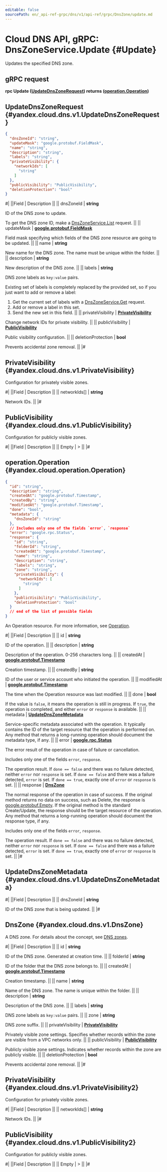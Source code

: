 ```yaml
---
editable: false
sourcePath: en/_api-ref-grpc/dns/v1/api-ref/grpc/DnsZone/update.md
---
```


# Cloud DNS API, gRPC: DnsZoneService.Update {#Update}

Updates the specified DNS zone.

## gRPC request

**rpc Update ([UpdateDnsZoneRequest](#yandex.cloud.dns.v1.UpdateDnsZoneRequest)) returns ([operation.Operation](#yandex.cloud.operation.Operation))**

## UpdateDnsZoneRequest {#yandex.cloud.dns.v1.UpdateDnsZoneRequest}

```json
{
  "dnsZoneId": "string",
  "updateMask": "google.protobuf.FieldMask",
  "name": "string",
  "description": "string",
  "labels": "string",
  "privateVisibility": {
    "networkIds": [
      "string"
    ]
  },
  "publicVisibility": "PublicVisibility",
  "deletionProtection": "bool"
}
```

#|
||Field | Description ||
|| dnsZoneId | **string**

ID of the DNS zone to update.

To get the DNS zone ID, make a [DnsZoneService.List](/docs/dns/api-ref/grpc/DnsZone/list#List) request. ||
|| updateMask | **[google.protobuf.FieldMask](https://developers.google.com/protocol-buffers/docs/reference/csharp/class/google/protobuf/well-known-types/field-mask)**

Field mask specifying which fields of the DNS zone resource are going to be updated. ||
|| name | **string**

New name for the DNS zone.
The name must be unique within the folder. ||
|| description | **string**

New description of the DNS zone. ||
|| labels | **string**

DNS zone labels as `key:value` pairs.

Existing set of labels is completely replaced by the provided set, so if you just want
to add or remove a label:
1. Get the current set of labels with a [DnsZoneService.Get](/docs/dns/api-ref/grpc/DnsZone/get#Get) request.
2. Add or remove a label in this set.
3. Send the new set in this field. ||
|| privateVisibility | **[PrivateVisibility](#yandex.cloud.dns.v1.PrivateVisibility)**

Change network IDs for private visibility. ||
|| publicVisibility | **[PublicVisibility](#yandex.cloud.dns.v1.PublicVisibility)**

Public visibility configuration. ||
|| deletionProtection | **bool**

Prevents accidental zone removal. ||
|#

## PrivateVisibility {#yandex.cloud.dns.v1.PrivateVisibility}

Configuration for privately visible zones.

#|
||Field | Description ||
|| networkIds[] | **string**

Network IDs. ||
|#

## PublicVisibility {#yandex.cloud.dns.v1.PublicVisibility}

Configuration for publicly visible zones.

#|
||Field | Description ||
|| Empty | > ||
|#

## operation.Operation {#yandex.cloud.operation.Operation}

```json
{
  "id": "string",
  "description": "string",
  "createdAt": "google.protobuf.Timestamp",
  "createdBy": "string",
  "modifiedAt": "google.protobuf.Timestamp",
  "done": "bool",
  "metadata": {
    "dnsZoneId": "string"
  },
  // Includes only one of the fields `error`, `response`
  "error": "google.rpc.Status",
  "response": {
    "id": "string",
    "folderId": "string",
    "createdAt": "google.protobuf.Timestamp",
    "name": "string",
    "description": "string",
    "labels": "string",
    "zone": "string",
    "privateVisibility": {
      "networkIds": [
        "string"
      ]
    },
    "publicVisibility": "PublicVisibility",
    "deletionProtection": "bool"
  }
  // end of the list of possible fields
}
```

An Operation resource. For more information, see [Operation](/docs/api-design-guide/concepts/operation).

#|
||Field | Description ||
|| id | **string**

ID of the operation. ||
|| description | **string**

Description of the operation. 0-256 characters long. ||
|| createdAt | **[google.protobuf.Timestamp](https://developers.google.com/protocol-buffers/docs/reference/google.protobuf#timestamp)**

Creation timestamp. ||
|| createdBy | **string**

ID of the user or service account who initiated the operation. ||
|| modifiedAt | **[google.protobuf.Timestamp](https://developers.google.com/protocol-buffers/docs/reference/google.protobuf#timestamp)**

The time when the Operation resource was last modified. ||
|| done | **bool**

If the value is `false`, it means the operation is still in progress.
If `true`, the operation is completed, and either `error` or `response` is available. ||
|| metadata | **[UpdateDnsZoneMetadata](#yandex.cloud.dns.v1.UpdateDnsZoneMetadata)**

Service-specific metadata associated with the operation.
It typically contains the ID of the target resource that the operation is performed on.
Any method that returns a long-running operation should document the metadata type, if any. ||
|| error | **[google.rpc.Status](https://cloud.google.com/tasks/docs/reference/rpc/google.rpc#status)**

The error result of the operation in case of failure or cancellation.

Includes only one of the fields `error`, `response`.

The operation result.
If `done == false` and there was no failure detected, neither `error` nor `response` is set.
If `done == false` and there was a failure detected, `error` is set.
If `done == true`, exactly one of `error` or `response` is set. ||
|| response | **[DnsZone](#yandex.cloud.dns.v1.DnsZone)**

The normal response of the operation in case of success.
If the original method returns no data on success, such as Delete,
the response is [google.protobuf.Empty](https://developers.google.com/protocol-buffers/docs/reference/google.protobuf#google.protobuf.Empty).
If the original method is the standard Create/Update,
the response should be the target resource of the operation.
Any method that returns a long-running operation should document the response type, if any.

Includes only one of the fields `error`, `response`.

The operation result.
If `done == false` and there was no failure detected, neither `error` nor `response` is set.
If `done == false` and there was a failure detected, `error` is set.
If `done == true`, exactly one of `error` or `response` is set. ||
|#

## UpdateDnsZoneMetadata {#yandex.cloud.dns.v1.UpdateDnsZoneMetadata}

#|
||Field | Description ||
|| dnsZoneId | **string**

ID of the DNS zone that is being updated. ||
|#

## DnsZone {#yandex.cloud.dns.v1.DnsZone}

A DNS zone. For details about the concept, see [DNS zones](/docs/dns/concepts/dns-zone).

#|
||Field | Description ||
|| id | **string**

ID of the DNS zone. Generated at creation time. ||
|| folderId | **string**

ID of the folder that the DNS zone belongs to. ||
|| createdAt | **[google.protobuf.Timestamp](https://developers.google.com/protocol-buffers/docs/reference/google.protobuf#timestamp)**

Creation timestamp. ||
|| name | **string**

Name of the DNS zone.
The name is unique within the folder. ||
|| description | **string**

Description of the DNS zone. ||
|| labels | **string**

DNS zone labels as `key:value` pairs. ||
|| zone | **string**

DNS zone suffix. ||
|| privateVisibility | **[PrivateVisibility](#yandex.cloud.dns.v1.PrivateVisibility2)**

Privately visible zone settings.
Specifies whether records within the zone are visible from a VPC networks only. ||
|| publicVisibility | **[PublicVisibility](#yandex.cloud.dns.v1.PublicVisibility2)**

Publicly visible zone settings.
Indicates whether records within the zone are publicly visible. ||
|| deletionProtection | **bool**

Prevents accidental zone removal. ||
|#

## PrivateVisibility {#yandex.cloud.dns.v1.PrivateVisibility2}

Configuration for privately visible zones.

#|
||Field | Description ||
|| networkIds[] | **string**

Network IDs. ||
|#

## PublicVisibility {#yandex.cloud.dns.v1.PublicVisibility2}

Configuration for publicly visible zones.

#|
||Field | Description ||
|| Empty | > ||
|#